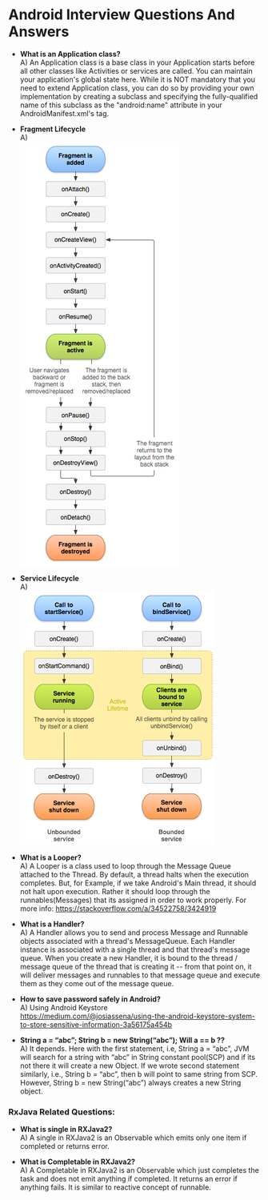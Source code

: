 # Android Interview Questions And Answers

* **What is an Application class?**<br/>
A) An Application class is a base class in your Application starts before all other classes like Activities or services are called. You can maintain your application's global state here. While it is NOT mandatory that you need to extend Application class, you can do so by providing your own implementation by creating a subclass and specifying the fully-qualified name of this subclass as the "android:name" attribute in your AndroidManifest.xml's <application> tag.

* **Fragment Lifecycle**<br/>
A)<br/>
![Fragment Lifecycle Image](/assets/fragment_lifecycle.png)

* **Service Lifecycle**<br/>
A)<br/>
![Fragment Lifecycle Image](/assets/service_lifecycle.png)


* **What is a Looper?**<br/>
A) A Looper is a class used to loop through the Message Queue attached to the Thread. By default, a thread halts when the execution completes. But, for Example, if we take Android's Main thread, it should not halt upon execution.
Rather it should loop through the runnables(Messages) that its assigned in order to work properly. For more info:
https://stackoverflow.com/a/34522758/3424919

* **What is a Handler?**<br/>
A) A Handler allows you to send and process Message and Runnable objects associated with a thread's MessageQueue. Each Handler instance is associated with a single thread and that thread's message queue. When you create a new Handler, it is bound to the thread / message queue of the thread that is creating it -- from that point on, it will deliver messages and runnables to that message queue and execute them as they come out of the message queue.

* **How to save password safely in Android?**<br/>
A) Using Android Keystore<br/>
https://medium.com/@josiassena/using-the-android-keystore-system-to-store-sensitive-information-3a56175a454b

* **String a = “abc”;  String b = new String(“abc”); Will a == b ??**<br/>
A) It depends. Here with the first statement, i.e, String a = “abc”, JVM will search for a string with “abc” in String constant pool(SCP) and if its not there it will create a new Object.
If we wrote second statement similarly, i.e., String b = “abc”, then b will point to same string from SCP.
However, String b = new String(“abc”) always creates a new String object.

### RxJava Related Questions:

* **What is single in RXJava2?**<br/>
A) A single in RXJava2 is an Observable which emits only one item if completed or returns error.

* **What is Completable in RXJava2?** <br/>
A) A Completable in RXJava2 is an Observable which just completes the task and does not emit anything if completed. It returns an error if anything fails.
It is similar to reactive concept of runnable.
